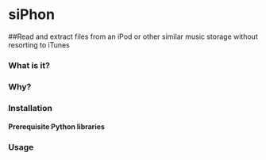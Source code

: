 # siPhon
##Read and extract files from an iPod or other similar music storage without resorting to iTunes

### What is it?

### Why?

### Installation

#### Prerequisite Python libraries

### Usage


